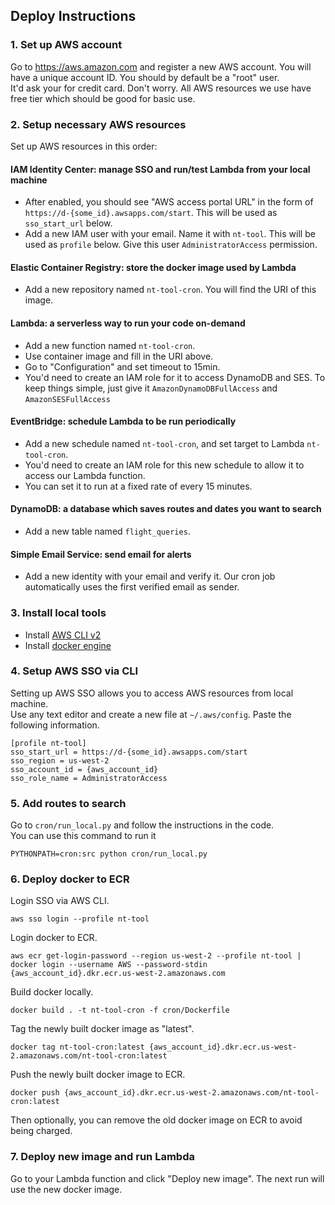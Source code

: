 ## Deploy Instructions
### 1. Set up AWS account
Go to https://aws.amazon.com and register a new AWS account. You will have a unique account ID. You should by default be a "root" user. \
It'd ask your for credit card. Don't worry. All AWS resources we use have free tier which should be good for basic use.

### 2. Setup necessary AWS resources
Set up AWS resources in this order:
#### IAM Identity Center: manage SSO and run/test Lambda from your local machine
- After enabled, you should see "AWS access portal URL" in the form of `https://d-{some_id}.awsapps.com/start`. This will be used as `sso_start_url` below.
- Add a new IAM user with your email. Name it with `nt-tool`. This will be used as `profile` below. Give this user `AdministratorAccess` permission.
#### Elastic Container Registry: store the docker image used by Lambda
- Add a new repository named `nt-tool-cron`. You will find the URI of this image.
#### Lambda: a serverless way to run your code on-demand
- Add a new function named `nt-tool-cron`.
- Use container image and fill in the URI above.
- Go to "Configuration" and set timeout to 15min.
- You'd need to create an IAM role for it to access DynamoDB and SES. To keep things simple, just give it `AmazonDynamoDBFullAccess` and `AmazonSESFullAccess`
#### EventBridge: schedule Lambda to be run periodically
- Add a new schedule named `nt-tool-cron`, and set target to Lambda `nt-tool-cron`.
- You'd need to create an IAM role for this new schedule to allow it to access our Lambda function.
- You can set it to run at a fixed rate of every 15 minutes.
#### DynamoDB: a database which saves routes and dates you want to search
- Add a new table named `flight_queries`.
#### Simple Email Service: send email for alerts
- Add a new identity with your email and verify it. Our cron job automatically uses the first verified email as sender.

### 3. Install local tools
- Install [AWS CLI v2](https://docs.aws.amazon.com/cli/latest/userguide/getting-started-install.html)
- Install [docker engine](https://docs.docker.com/engine/install/)

### 4. Setup AWS SSO via CLI
Setting up AWS SSO allows you to access AWS resources from local machine. \
Use any text editor and create a new file at `~/.aws/config`. Paste the following information.
```
[profile nt-tool]
sso_start_url = https://d-{some_id}.awsapps.com/start
sso_region = us-west-2
sso_account_id = {aws_account_id}
sso_role_name = AdministratorAccess
```

### 5. Add routes to search
Go to `cron/run_local.py` and follow the instructions in the code. \
You can use this command to run it
```
PYTHONPATH=cron:src python cron/run_local.py
```

### 6. Deploy docker to ECR
Login SSO via AWS CLI.
```
aws sso login --profile nt-tool
```
Login docker to ECR.
```
aws ecr get-login-password --region us-west-2 --profile nt-tool | docker login --username AWS --password-stdin {aws_account_id}.dkr.ecr.us-west-2.amazonaws.com
```
Build docker locally.
```
docker build . -t nt-tool-cron -f cron/Dockerfile
```
Tag the newly built docker image as "latest".
```
docker tag nt-tool-cron:latest {aws_account_id}.dkr.ecr.us-west-2.amazonaws.com/nt-tool-cron:latest
```
Push the newly built docker image to ECR.
```
docker push {aws_account_id}.dkr.ecr.us-west-2.amazonaws.com/nt-tool-cron:latest
```
Then optionally, you can remove the old docker image on ECR to avoid being charged.

### 7. Deploy new image and run Lambda
Go to your Lambda function and click "Deploy new image". The next run will use the new docker image.
